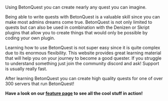 Using BetonQuest you can create nearly any quest you can imagine.

Being able to write quests with BetonQuest is a valuable skill since you can make most admins dreams come true.
BetonQuest is not only limited to quests but can also be used in combination with the Denizen or Skript plugins that allow you to create 
things that would only be possible by coding your own plugin.

Learning how to use BetonQuest is not super easy since it is quite complex due to its enormous flexibility.
This website provides great learning material that will help you on your journey to become a good quester.
If you struggle to understand something just join the community discord and ask! Support is usually really fast.

After learning BetonQuest you can create high quality quests for one of over 300 servers that run BetonQuest!

**Have a look on our [feature page](Features.md) to see all the cool stuff in action!**
